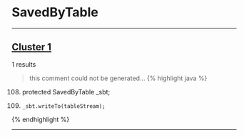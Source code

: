 # SavedByTable

***

## [Cluster 1](./1)
1 results
> this comment could not be generated...
{% highlight java %}
108. protected SavedByTable _sbt;
864.     _sbt.writeTo(tableStream);
{% endhighlight %}

***

